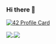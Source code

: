 ### Hi there 👋

[![42 Profile Card](https://1337-readme.vercel.app/api/profile?cursus=42cursus&dark=true&login=abdel-ke)](https://github.com/mohouyizme/1337-readme)

<a href="https://github.com/abdel-ke?tab=repositories">
  <img align="center" src="https://github-readme-stats.vercel.app/api/top-langs/?username=abdel-ke&theme=dark"/>
</a>
<a href="https://github.com/abdel-ke?tab=repositories">
 <img align="center" src="https://github-readme-stats.vercel.app/api?username=abdel-ke&line_height=40&show_icons=true&theme=dark">
</a>


<!--
**abdel-ke/abdel-ke** is a ✨ _special_ ✨ repository because its `README.md` (this file) appears on your GitHub profile.

Here are some ideas to get you started:

- 🔭 I’m currently working on ...
- 🌱 I’m currently learning ...
- 👯 I’m looking to collaborate on ...
- 🤔 I’m looking for help with ...
- 💬 Ask me about ...
- 📫 How to reach me: ...
- 😄 Pronouns: ...
- ⚡ Fun fact: ...
-->
